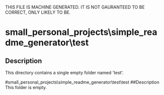 THIS FILE IS MACHINE GENERATED. IT IS NOT GAURANTEED TO BE CORRECT, ONLY LIKELY TO BE.

# small_personal_projects\simple_readme_generator\test
## Description
This directory contains a single empty folder named 'test'.

#small_personal_projects\simple_readme_generator\test\test
##Description
This folder is empty.